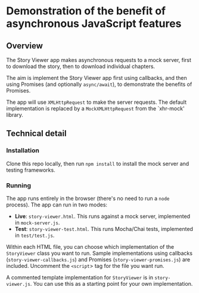 # Demonstration of the benefit of asynchronous JavaScript features

## Overview

The Story Viewer app makes asynchronous requests to a mock server, first to download the story, then to download individual chapters.

The aim is implement the Story Viewer app first using callbacks, and then using Promises (and optionally `async/await`), to demonstrate the benefits of Promises.

The app will use `XMLHttpRequest` to make the server requests. The default implementation is replaced by a `MockXMLHttpRequest` from the `xhr-mock' library.

## Technical detail

### Installation

Clone this repo locally, then run `npm install` to install the mock server and testing frameworks.

### Running

The app runs entirely in the browser (there's no need to run a `node` process). The app can run in two modes:

* **Live**: `story-viewer.html`. This runs against a mock server, implemented in `mock-server.js`.
* **Test**: `story-viewer-test.html`. This runs Mocha/Chai tests, implemented in `test/test.js`.

Within each HTML file, you can choose which implementation of the `StoryViewer` class you want to run. Sample implementations using callbacks (`story-viewer-callbacks.js`) and Promises (`story-viewer-promises.js`) are included. Uncomment the `<script`> tag for the file you want run.

A commented template implementation for `StoryViewer` is in `story-viewer.js`. You can use this as a starting point for your own implementation.
